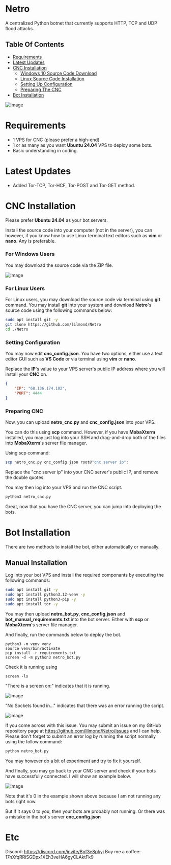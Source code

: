 # Netro
A centralized Python botnet that currently supports HTTP, TCP and UDP flood attacks.

## Table Of Contents
- [Requirements](https://github.com/lilmond/Netro?tab=readme-ov-file#requirements)
- [Latest Updates](https://github.com/lilmond/Netro/edit/main/README.md#latest-updates)
- [CNC Installation](https://github.com/lilmond/Netro/edit/main/README.md#cnc-installation)
  - [Windows 10 Source Code Download](https://github.com/lilmond/Netro/edit/main/README.md#for-linux-users)
  - [Linux Source Code Installation](https://github.com/lilmond/Netro/edit/main/README.md#latest-updates)
  - [Setting Up Configuration](https://github.com/lilmond/Netro/edit/main/README.md#setting-configuration)
  - [Preparing The CNC](https://github.com/lilmond/Netro/edit/main/README.md#preparing-cnc)
- [Bot Installation](https://github.com/lilmond/Netro/edit/main/README.md#bot-installation)

![image](https://github.com/user-attachments/assets/0995d4df-27ab-428d-b548-a3f17e903ae4)


# Requirements
- 1 VPS for CNC (please prefer a high-end)
- 1 or as many as you want **Ubuntu 24.04** VPS to deploy some bots.
- Basic understanding in coding.

# Latest Updates
- Added Tor-TCP, Tor-HCF, Tor-POST and Tor-GET method.


# CNC Installation

Please prefer **Ubuntu 24.04** as your bot servers.

Install the source code into your computer (not in the server), you can however, if you know how to use Linux terminal text editors such as **vim** or **nano**. Any is preferable.

### For Windows Users
You may download the source code via the ZIP file.

![image](https://github.com/user-attachments/assets/32c7b125-d1f3-4f23-a8ce-8d09ecaf7674)


### For Linux Users
For Linux users, you may download the source code via terminal using **git** command. You may install **git** into your system and download **Netro**'s source code using the following commands below:
```bash
sudo apt install git -y
git clone https://github.com/lilmond/Netro
cd ./Netro
```

### Setting Configuration

You may now edit **cnc_config.json**. You have two options, either use a text editor GUI such as **VS Code** or via terminal using **vim** or **nano**.

Replace the **IP**'s value to your VPS server's public IP address where you will install your **CNC** on.
```json
{
    "IP": "68.136.174.102",
    "PORT": 4444
}
```

### Preparing CNC
Now, you can upload **netro_cnc.py** and **cnc_config.json** into your VPS.

You can do this using **scp** command. However, if you have **MobaXterm** installed, you may just log into your SSH and drag-and-drop both of the files into **MobaXterm**'s server file manager.

Using scp command:
```bash
scp netro_cnc.py cnc_config.json root@"cnc server ip":
```

Replace the "cnc server ip" into your CNC server's public IP, and remove the double quotes.

You may then log into your VPS and run the CNC script.
```bash
python3 netro_cnc.py
```

Great, now that you have the CNC server, you can jump into deploying the bots.


# Bot Installation
There are two methods to install the bot, either automatically or manually.

## Manual Installation

Log into your bot VPS and install the required componants by executing the following commands:
```bash
sudo apt install git -y
sudo apt install python3.12-venv -y
sudo apt install python3-pip -y
sudo apt install tor -y
```

You may then upload **netro_bot.py**, **cnc_config.json** and **bot_manual_requirements.txt** into the bot server. Either with **scp** or **MobaXterm**'s server file manager.

And finally, run the commands below to deploy the bot.

```
python3 -m venv venv
source venv/bin/activate
pip install -r requirements.txt
screen -d -m python3 netro_bot.py
```

Check it is running using
```
screen -ls
```

"There is a screen on:" indicates that it is running.

![image](https://github.com/user-attachments/assets/3d676192-aa7e-4f42-8a7f-f39fe3250399)

"No Sockets found in..." indicates that there was an error running the script.

![image](https://github.com/user-attachments/assets/bdbd9535-a7f7-459d-8868-f92f9bb518a3)

If you come across with this issue. You may submit an issue on my GitHub repository page at https://github.com/lilmond/Netro/issues and I can help. Please don't forget to submit an error log by running the script normally using the follow command:

```bash
python netro_bot.py
```

You may however do a bit of experiment and try to fix it yourself.

And finally, you may go back to your CNC server and check if your bots have successfully connected. I will show an example below.

![image](https://github.com/user-attachments/assets/6d70d786-ca71-43fc-b480-42576fdb9da9)

Note that it's 0 in the example shown above because I am not running any bots right now.

But if it says 0 to you, then your bots are probably not running. Or there was a mistake in the bot's server **cnc_config.json**


# Etc
Discord: https://discord.com/invite/Bnf3e8pkyj
Buy me a coffee: 17nXfqRRiSGDpx1XEh3veHA6gyCLAktFk9
